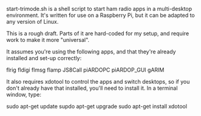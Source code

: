 start-trimode.sh is a shell script to start ham radio apps in a multi-desktop environment. It's written for use on a Raspberry Pi, but it can be adapted to any version of Linux.

This is a rough draft. Parts of it are hard-coded for my setup, and require work to make it more "universal".

It assumes you're using the following apps, and that they're already installed and set-up correctly:

flrig fldigi flmsg flamp JS8Call piARDOPC piARDOP_GUI gARIM

It also requires xdotool to control the apps and switch desktops, so if you don't already have that installed, you'll need to install it. In a terminal window, type:

sudo apt-get update supdo apt-get upgrade sudo apt-get install xdotool
